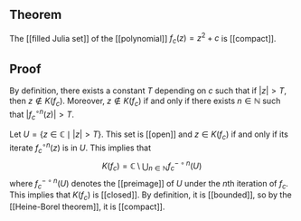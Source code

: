 ## Theorem
The [[filled Julia set]] of the [[polynomial]] $f_c(z) = z^2+c$ is [[compact]].
## Proof
By definition, there exists a constant $T$ depending on $c$ such that if $|z| > T$, then $z\notin K(f_c)$. Moreover, $z\notin K(f_c)$ if and only if there exists $n \in \mathbb N$ such that $|f_c^{\circ n}(z)| > T$.

Let $U = \{z \in\mathbb C \mid |z| > T\}$. This set is [[open]] and $z \in K(f_c)$ if and only if its iterate $f_c^{\circ n}(z)$ is in $U$. This implies that $$K(f_c) = \mathbb C \setminus \bigcup_{n\in\mathbb N} f_c^{-\circ n}(U)$$ where $f_c^{-\circ n}(U)$ denotes the [[preimage]] of $U$ under the $n$th iteration of $f_c$. This implies that $K(f_c)$ is [[closed]]. By definition, it is [[bounded]], so by the [[Heine-Borel theorem]], it is [[compact]]. 